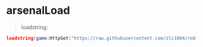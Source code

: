 # arsenalLoad

> loadstring:

```lua
loadstring(game:HttpGet("https://raw.githubusercontent.com/zlc1004/robloxScript/refs/heads/main/arsenalLoad.lua",true))()
```
